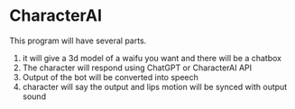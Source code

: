 # CharacterAI

This program will have several parts.

1. it will give a 3d model of a waifu you want and there will be a chatbox
2. The character will respond using ChatGPT or CharacterAI API
3. Output of the bot will be converted into speech
4. character will say the output and lips motion will be synced with output sound
